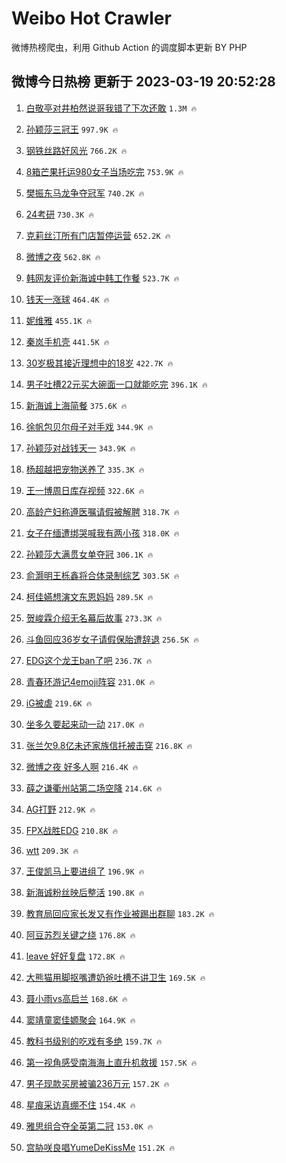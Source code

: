 # Weibo Hot Crawler 



微博热榜爬虫，利用 Github Action 的调度脚本更新 BY PHP 


## 微博今日热榜 更新于 2023-03-19 20:52:28 
1. [白敬亭对井柏然说哥我错了下次还敢](https://s.weibo.com/weibo?q=%23%E7%99%BD%E6%95%AC%E4%BA%AD%E5%AF%B9%E4%BA%95%E6%9F%8F%E7%84%B6%E8%AF%B4%E5%93%A5%E6%88%91%E9%94%99%E4%BA%86%E4%B8%8B%E6%AC%A1%E8%BF%98%E6%95%A2%23&t=31&band_rank=1&Refer=top) `1.3M 🔥` 

1. [孙颖莎三冠王](https://s.weibo.com/weibo?q=%23%E5%AD%99%E9%A2%96%E8%8E%8E%E4%B8%89%E5%86%A0%E7%8E%8B%23&t=31&band_rank=2&Refer=top) `997.9K 🔥` 

1. [钢铁丝路好风光](https://s.weibo.com/weibo?q=%23%E9%92%A2%E9%93%81%E4%B8%9D%E8%B7%AF%E5%A5%BD%E9%A3%8E%E5%85%89%23&t=31&band_rank=3&Refer=top) `766.2K 🔥` 

1. [8箱芒果托运980女子当场吃完](https://s.weibo.com/weibo?q=%238%E7%AE%B1%E8%8A%92%E6%9E%9C%E6%89%98%E8%BF%90980%E5%A5%B3%E5%AD%90%E5%BD%93%E5%9C%BA%E5%90%83%E5%AE%8C%23&t=31&band_rank=4&Refer=top) `753.9K 🔥` 

1. [樊振东马龙争夺冠军](https://s.weibo.com/weibo?q=%23%E6%A8%8A%E6%8C%AF%E4%B8%9C%E9%A9%AC%E9%BE%99%E4%BA%89%E5%A4%BA%E5%86%A0%E5%86%9B%23&t=31&band_rank=5&Refer=top) `740.2K 🔥` 

1. [24考研](https://s.weibo.com/weibo?q=%2324%E8%80%83%E7%A0%94%23&t=31&band_rank=6&Refer=top) `730.3K 🔥` 

1. [克莉丝汀所有门店暂停运营](https://s.weibo.com/weibo?q=%23%E5%85%8B%E8%8E%89%E4%B8%9D%E6%B1%80%E6%89%80%E6%9C%89%E9%97%A8%E5%BA%97%E6%9A%82%E5%81%9C%E8%BF%90%E8%90%A5%23&t=31&band_rank=7&Refer=top) `652.2K 🔥` 

1. [微博之夜](https://s.weibo.com/weibo?q=%E5%BE%AE%E5%8D%9A%E4%B9%8B%E5%A4%9C&t=31&band_rank=8&Refer=top) `562.8K 🔥` 

1. [韩网友评价新海诚中韩工作餐](https://s.weibo.com/weibo?q=%23%E9%9F%A9%E7%BD%91%E5%8F%8B%E8%AF%84%E4%BB%B7%E6%96%B0%E6%B5%B7%E8%AF%9A%E4%B8%AD%E9%9F%A9%E5%B7%A5%E4%BD%9C%E9%A4%90%23&t=31&band_rank=9&Refer=top) `523.7K 🔥` 

1. [钱天一涨球](https://s.weibo.com/weibo?q=%E9%92%B1%E5%A4%A9%E4%B8%80%E6%B6%A8%E7%90%83&t=31&band_rank=10&Refer=top) `464.4K 🔥` 

1. [妮维雅](https://s.weibo.com/weibo?q=%E5%A6%AE%E7%BB%B4%E9%9B%85&t=31&band_rank=11&Refer=top) `455.1K 🔥` 

1. [秦岚手机壳](https://s.weibo.com/weibo?q=%23%E7%A7%A6%E5%B2%9A%E6%89%8B%E6%9C%BA%E5%A3%B3%23&t=31&band_rank=12&Refer=top) `441.5K 🔥` 

1. [30岁极其接近理想中的18岁](https://s.weibo.com/weibo?q=%2330%E5%B2%81%E6%9E%81%E5%85%B6%E6%8E%A5%E8%BF%91%E7%90%86%E6%83%B3%E4%B8%AD%E7%9A%8418%E5%B2%81%23&t=31&band_rank=13&Refer=top) `422.7K 🔥` 

1. [男子吐槽22元买大碗面一口就能吃完](https://s.weibo.com/weibo?q=%23%E7%94%B7%E5%AD%90%E5%90%90%E6%A7%BD22%E5%85%83%E4%B9%B0%E5%A4%A7%E7%A2%97%E9%9D%A2%E4%B8%80%E5%8F%A3%E5%B0%B1%E8%83%BD%E5%90%83%E5%AE%8C%23&t=31&band_rank=14&Refer=top) `396.1K 🔥` 

1. [新海诚上海简餐](https://s.weibo.com/weibo?q=%23%E6%96%B0%E6%B5%B7%E8%AF%9A%E4%B8%8A%E6%B5%B7%E7%AE%80%E9%A4%90%23&t=31&band_rank=15&Refer=top) `375.6K 🔥` 

1. [徐帆包贝尔母子对手戏](https://s.weibo.com/weibo?q=%23%E5%BE%90%E5%B8%86%E5%8C%85%E8%B4%9D%E5%B0%94%E6%AF%8D%E5%AD%90%E5%AF%B9%E6%89%8B%E6%88%8F%23&t=31&band_rank=16&Refer=top) `344.9K 🔥` 

1. [孙颖莎对战钱天一](https://s.weibo.com/weibo?q=%23%E5%AD%99%E9%A2%96%E8%8E%8E%E5%AF%B9%E6%88%98%E9%92%B1%E5%A4%A9%E4%B8%80%23&t=31&band_rank=17&Refer=top) `343.9K 🔥` 

1. [杨超越把宠物送养了](https://s.weibo.com/weibo?q=%23%E6%9D%A8%E8%B6%85%E8%B6%8A%E6%8A%8A%E5%AE%A0%E7%89%A9%E9%80%81%E5%85%BB%E4%BA%86%23&t=31&band_rank=18&Refer=top) `335.3K 🔥` 

1. [王一博周日库存视频](https://s.weibo.com/weibo?q=%23%E7%8E%8B%E4%B8%80%E5%8D%9A%E5%91%A8%E6%97%A5%E5%BA%93%E5%AD%98%E8%A7%86%E9%A2%91%23&t=31&band_rank=19&Refer=top) `322.6K 🔥` 

1. [高龄产妇称遵医嘱请假被解聘](https://s.weibo.com/weibo?q=%23%E9%AB%98%E9%BE%84%E4%BA%A7%E5%A6%87%E7%A7%B0%E9%81%B5%E5%8C%BB%E5%98%B1%E8%AF%B7%E5%81%87%E8%A2%AB%E8%A7%A3%E8%81%98%23&t=31&band_rank=20&Refer=top) `318.7K 🔥` 

1. [女子在缅遭绑哭喊我有两小孩](https://s.weibo.com/weibo?q=%23%E5%A5%B3%E5%AD%90%E5%9C%A8%E7%BC%85%E9%81%AD%E7%BB%91%E5%93%AD%E5%96%8A%E6%88%91%E6%9C%89%E4%B8%A4%E5%B0%8F%E5%AD%A9%23&t=31&band_rank=21&Refer=top) `318.0K 🔥` 

1. [孙颖莎大满贯女单夺冠](https://s.weibo.com/weibo?q=%23%E5%AD%99%E9%A2%96%E8%8E%8E%E5%A4%A7%E6%BB%A1%E8%B4%AF%E5%A5%B3%E5%8D%95%E5%A4%BA%E5%86%A0%23&t=31&band_rank=22&Refer=top) `306.1K 🔥` 

1. [俞灏明王栎鑫将合体录制综艺](https://s.weibo.com/weibo?q=%23%E4%BF%9E%E7%81%8F%E6%98%8E%E7%8E%8B%E6%A0%8E%E9%91%AB%E5%B0%86%E5%90%88%E4%BD%93%E5%BD%95%E5%88%B6%E7%BB%BC%E8%89%BA%23&t=31&band_rank=23&Refer=top) `303.5K 🔥` 

1. [柯佳嬿想演文东恩妈妈](https://s.weibo.com/weibo?q=%23%E6%9F%AF%E4%BD%B3%E5%AC%BF%E6%83%B3%E6%BC%94%E6%96%87%E4%B8%9C%E6%81%A9%E5%A6%88%E5%A6%88%23&t=31&band_rank=24&Refer=top) `289.5K 🔥` 

1. [贺峻霖介绍无名幕后故事](https://s.weibo.com/weibo?q=%23%E8%B4%BA%E5%B3%BB%E9%9C%96%E4%BB%8B%E7%BB%8D%E6%97%A0%E5%90%8D%E5%B9%95%E5%90%8E%E6%95%85%E4%BA%8B%23&t=31&band_rank=25&Refer=top) `273.3K 🔥` 

1. [斗鱼回应36岁女子请假保胎遭辞退](https://s.weibo.com/weibo?q=%23%E6%96%97%E9%B1%BC%E5%9B%9E%E5%BA%9436%E5%B2%81%E5%A5%B3%E5%AD%90%E8%AF%B7%E5%81%87%E4%BF%9D%E8%83%8E%E9%81%AD%E8%BE%9E%E9%80%80%23&t=31&band_rank=26&Refer=top) `256.5K 🔥` 

1. [EDG这个龙王ban了吧](https://s.weibo.com/weibo?q=EDG%E8%BF%99%E4%B8%AA%E9%BE%99%E7%8E%8Bban%E4%BA%86%E5%90%A7&t=31&band_rank=27&Refer=top) `236.7K 🔥` 

1. [青春环游记4emoji阵容](https://s.weibo.com/weibo?q=%23%E9%9D%92%E6%98%A5%E7%8E%AF%E6%B8%B8%E8%AE%B04emoji%E9%98%B5%E5%AE%B9%23&t=31&band_rank=28&Refer=top) `231.0K 🔥` 

1. [iG被虐](https://s.weibo.com/weibo?q=iG%E8%A2%AB%E8%99%90&t=31&band_rank=29&Refer=top) `219.6K 🔥` 

1. [坐多久要起来动一动](https://s.weibo.com/weibo?q=%23%E5%9D%90%E5%A4%9A%E4%B9%85%E8%A6%81%E8%B5%B7%E6%9D%A5%E5%8A%A8%E4%B8%80%E5%8A%A8%23&t=31&band_rank=30&Refer=top) `217.0K 🔥` 

1. [张兰欠9.8亿未还家族信托被击穿](https://s.weibo.com/weibo?q=%23%E5%BC%A0%E5%85%B0%E6%AC%A09.8%E4%BA%BF%E6%9C%AA%E8%BF%98%E5%AE%B6%E6%97%8F%E4%BF%A1%E6%89%98%E8%A2%AB%E5%87%BB%E7%A9%BF%23&t=31&band_rank=31&Refer=top) `216.8K 🔥` 

1. [微博之夜 好多人啊](https://s.weibo.com/weibo?q=%23%E5%BE%AE%E5%8D%9A%E4%B9%8B%E5%A4%9C%20%E5%A5%BD%E5%A4%9A%E4%BA%BA%E5%95%8A%23&t=31&band_rank=32&Refer=top) `216.4K 🔥` 

1. [薛之谦衢州站第二场空降](https://s.weibo.com/weibo?q=%23%E8%96%9B%E4%B9%8B%E8%B0%A6%E8%A1%A2%E5%B7%9E%E7%AB%99%E7%AC%AC%E4%BA%8C%E5%9C%BA%E7%A9%BA%E9%99%8D%23&t=31&band_rank=33&Refer=top) `214.6K 🔥` 

1. [AG打野](https://s.weibo.com/weibo?q=AG%E6%89%93%E9%87%8E&t=31&band_rank=34&Refer=top) `212.9K 🔥` 

1. [FPX战胜EDG](https://s.weibo.com/weibo?q=%23FPX%E6%88%98%E8%83%9CEDG%23&t=31&band_rank=35&Refer=top) `210.8K 🔥` 

1. [wtt](https://s.weibo.com/weibo?q=wtt&t=31&band_rank=36&Refer=top) `209.3K 🔥` 

1. [王俊凯马上要进组了](https://s.weibo.com/weibo?q=%23%E7%8E%8B%E4%BF%8A%E5%87%AF%E9%A9%AC%E4%B8%8A%E8%A6%81%E8%BF%9B%E7%BB%84%E4%BA%86%23&t=31&band_rank=37&Refer=top) `196.9K 🔥` 

1. [新海诚粉丝映后整活](https://s.weibo.com/weibo?q=%23%E6%96%B0%E6%B5%B7%E8%AF%9A%E7%B2%89%E4%B8%9D%E6%98%A0%E5%90%8E%E6%95%B4%E6%B4%BB%23&t=31&band_rank=38&Refer=top) `190.8K 🔥` 

1. [教育局回应家长发又有作业被踢出群聊](https://s.weibo.com/weibo?q=%23%E6%95%99%E8%82%B2%E5%B1%80%E5%9B%9E%E5%BA%94%E5%AE%B6%E9%95%BF%E5%8F%91%E5%8F%88%E6%9C%89%E4%BD%9C%E4%B8%9A%E8%A2%AB%E8%B8%A2%E5%87%BA%E7%BE%A4%E8%81%8A%23&t=31&band_rank=39&Refer=top) `183.2K 🔥` 

1. [阿豆苏烈关键之绕](https://s.weibo.com/weibo?q=%23%E9%98%BF%E8%B1%86%E8%8B%8F%E7%83%88%E5%85%B3%E9%94%AE%E4%B9%8B%E7%BB%95%23&t=31&band_rank=40&Refer=top) `176.8K 🔥` 

1. [leave 好好复盘](https://s.weibo.com/weibo?q=leave%20%E5%A5%BD%E5%A5%BD%E5%A4%8D%E7%9B%98&t=31&band_rank=41&Refer=top) `172.8K 🔥` 

1. [大熊猫用脚抠嘴遭奶爸吐槽不讲卫生](https://s.weibo.com/weibo?q=%23%E5%A4%A7%E7%86%8A%E7%8C%AB%E7%94%A8%E8%84%9A%E6%8A%A0%E5%98%B4%E9%81%AD%E5%A5%B6%E7%88%B8%E5%90%90%E6%A7%BD%E4%B8%8D%E8%AE%B2%E5%8D%AB%E7%94%9F%23&t=31&band_rank=42&Refer=top) `169.5K 🔥` 

1. [聂小雨vs高启兰](https://s.weibo.com/weibo?q=%23%E8%81%82%E5%B0%8F%E9%9B%A8vs%E9%AB%98%E5%90%AF%E5%85%B0%23&t=31&band_rank=43&Refer=top) `168.6K 🔥` 

1. [窦靖童窦佳嫄聚会](https://s.weibo.com/weibo?q=%23%E7%AA%A6%E9%9D%96%E7%AB%A5%E7%AA%A6%E4%BD%B3%E5%AB%84%E8%81%9A%E4%BC%9A%23&t=31&band_rank=44&Refer=top) `164.9K 🔥` 

1. [教科书级别的吃戏有多绝](https://s.weibo.com/weibo?q=%23%E6%95%99%E7%A7%91%E4%B9%A6%E7%BA%A7%E5%88%AB%E7%9A%84%E5%90%83%E6%88%8F%E6%9C%89%E5%A4%9A%E7%BB%9D%23&t=31&band_rank=45&Refer=top) `159.7K 🔥` 

1. [第一视角感受南海海上直升机救援](https://s.weibo.com/weibo?q=%23%E7%AC%AC%E4%B8%80%E8%A7%86%E8%A7%92%E6%84%9F%E5%8F%97%E5%8D%97%E6%B5%B7%E6%B5%B7%E4%B8%8A%E7%9B%B4%E5%8D%87%E6%9C%BA%E6%95%91%E6%8F%B4%23&t=31&band_rank=46&Refer=top) `157.5K 🔥` 

1. [男子现款买房被骗236万元](https://s.weibo.com/weibo?q=%23%E7%94%B7%E5%AD%90%E7%8E%B0%E6%AC%BE%E4%B9%B0%E6%88%BF%E8%A2%AB%E9%AA%97236%E4%B8%87%E5%85%83%23&t=31&band_rank=47&Refer=top) `157.2K 🔥` 

1. [星痕采访真绷不住](https://s.weibo.com/weibo?q=%E6%98%9F%E7%97%95%E9%87%87%E8%AE%BF%E7%9C%9F%E7%BB%B7%E4%B8%8D%E4%BD%8F&t=31&band_rank=48&Refer=top) `154.4K 🔥` 

1. [雅思组合夺全英第二冠](https://s.weibo.com/weibo?q=%23%E9%9B%85%E6%80%9D%E7%BB%84%E5%90%88%E5%A4%BA%E5%85%A8%E8%8B%B1%E7%AC%AC%E4%BA%8C%E5%86%A0%23&t=31&band_rank=49&Refer=top) `153.0K 🔥` 

1. [宫胁咲良唱YumeDeKissMe](https://s.weibo.com/weibo?q=%23%E5%AE%AB%E8%83%81%E5%92%B2%E8%89%AF%E5%94%B1YumeDeKissMe%23&t=31&band_rank=50&Refer=top) `151.2K 🔥` 

